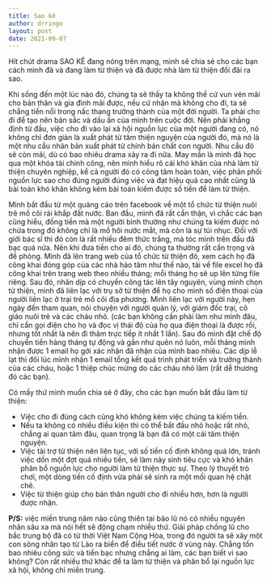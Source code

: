 ```yaml
---
title: Sao kê
author: drringo
layout: post
date: 2021-09-07
---
```

Hít chút drama SAO KÊ đang nóng trên mạng, mình sẽ chia sẻ cho các bạn cách mình đã và đang làm từ thiện và đã được nhà làm từ thiện đối đãi ra sao. 

Khi sống đến một lúc nào đó, chúng ta sẽ thấy ta không thể cứ vun vén mãi cho bản thân và gia đình mãi được, nếu cứ nhận mà không cho đi, ta sẽ chẳng tiến nổi trong nấc thang trưởng thành của một đời người. Ta phải cho đi để tạo nên bản sắc và dấu ấn của mình trên cuộc đời. Nên phải khẳng định từ đầu, việc cho đi vào lại xã hội nguồn lực của một người đang có, nó không chỉ đơn giản là xuất phát từ tâm thiện nguyện của người đó, mà nó là một nhu cầu nhân bản xuất phát từ chính bản chất con người. Nhu cầu đó sẽ còn mãi, dù có bao nhiêu drama xảy ra đi nữa. May mắn là mình đã học qua một khóa tài chính công, nên mình hiểu rõ cái khó khăn của nhà làm từ thiện chuyên nghiệp, kể cả người đó có công tâm hoàn toàn, việc phân phối nguồn lực sao cho đúng người đúng việc và đạt hiệu quả cao nhất cũng là bài toán khó khăn không kém bài toán kiếm được số tiền để làm từ thiện.

Mình bắt đầu từ một quảng cáo trên facebook về một tổ chức từ thiện nuôi trẻ mồ côi rải khắp đất nước. Ban đầu, mình đã rất cẩn thận, vì chắc các bạn cũng hiểu, đồng tiền mà một người bình thường như chúng ta kiếm được nó chứa trong đó không chỉ là mồ hôi nước mắt, mà còn là sự tủi nhục. Đối với giới bác sĩ thì đó còn là rất nhiều đêm thức trắng, mà tóc mình trên đầu đã bạc quá nửa. Nên khi đưa tiền cho ai đó, chúng ta thường rất cẩn trọng và đề phòng. Mình đã lên trang web của tổ chức từ thiện đó, xem cách họ đã công khai đóng góp của các nhà hảo tâm như thế nào, tải về file excel họ đã công khai trên trang web theo nhiều tháng; mỗi tháng họ sẽ up lên từng file riêng. Sau đó, nhân dịp có chuyến công tác lên tây nguyên, vùng mình chọn từ thiện, mình đã liên lạc với trụ sở từ thiện để họ cho mình số điện thoại của người liên lạc ở trại trẻ mồ côi địa phương. Mình liên lạc với người này, hẹn ngày đến tham quan, nói chuyện với người quản lý, với giám đốc trại, cô giáo nuôi trẻ và các cháu nhỏ. (các bạn không cần phải làm như mình đâu, chỉ cần gọi điện cho họ và đọc vị thái độ của họ qua điện thoại là được rồi, nhưng tốt nhất là nên đi thăm trực tiếp ít nhất 1 lần). Sau đó mình đặt chế độ chuyển tiền hàng tháng tự động và gần như quên nó luôn, mỗi tháng mình nhận được 1 email họ gởi xác nhận đã nhận của mình bao nhiêu. Các dịp lễ lạt thì đôi lúc mình nhận 1 email tổng kết quá trình phát triển và trưởng thành của các cháu, hoặc 1 thiệp chúc mừng do các cháu nhỏ làm (rất dễ thương đó các bạn).

Có mấy thứ mình muốn chia sẻ ở đây, cho các bạn muốn bắt đầu làm từ thiện:

- Việc cho đi đúng cách cũng khó không kém việc chúng ta kiếm tiền.
- Nếu ta không có nhiều điều kiện thì có thể bắt đầu nhỏ hoặc rất nhỏ, chẳng ai quan tâm đâu, quan trọng là bạn đã có một cái tâm thiện nguyện.
- Việc tài trợ từ thiện nên liên tục, với số tiền cố định không quá lớn, tránh việc dồn một đợt quá nhiều tiền, sẽ làm nảy sinh tiêu cực và khó khăn phân bổ nguồn lực cho người làm từ thiện thực sự. Theo lý thuyết trò chơi, một dòng tiền cố định vừa phải sẽ sinh ra một mối quan hệ chặt chẽ.
- Việc từ thiện giúp cho bản thân người cho đi nhiều hơn, hơn là người được nhận.

**P/S:** việc miền trung năm nào cũng thiên tai bão lũ nó có nhiều nguyên nhân sâu xa mà nói hết sẽ động chạm nhiều thứ. Giải pháp chống lũ cho bắc trung bộ đã có từ thời Việt Nam Cộng Hòa, trong đó người ta sẽ xây một con sông nhân tạo từ Lào ra biển để điều tiết nước ở vùng này. Chẳng tốn bao nhiêu công sức và tiền bạc nhưng chẳng ai làm, các bạn biết vì sao không? Còn rất nhiều thứ khác để ta làm từ thiện và phân bổ lại nguồn lực xã hội, không chỉ miền trung.
